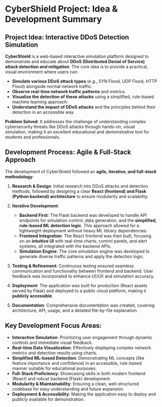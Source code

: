 # CyberShield Project: Idea & Development Summary

## Project Idea: Interactive DDoS Detection Simulation

**CyberShield** is a web-based interactive simulation platform designed to demonstrate and educate about **DDoS (Distributed Denial of Service) attack detection and mitigation**. The core idea is to provide a practical, visual environment where users can:

-   **Simulate various DDoS attack types** (e.g., SYN Flood, UDP Flood, HTTP Flood) alongside normal network traffic.
-   **Observe real-time network traffic patterns** and metrics.
-   **Visualize the detection of these attacks** using a simplified, rule-based machine learning approach.
-   **Understand the impact of DDoS attacks** and the principles behind their detection in an accessible way.

**Problem Solved**: It addresses the challenge of understanding complex cybersecurity threats like DDoS attacks through hands-on, visual simulation, making it an excellent educational and demonstrative tool for students and professionals.

## Development Process: Agile & Full-Stack Approach

The development of CyberShield followed an **agile, iterative, and full-stack methodology**:

1.  **Research & Design**: Initial research into DDoS attacks and detection methods, followed by designing a clear **React (frontend) and Flask (Python backend) architecture** to ensure modularity and scalability.

2.  **Iterative Development**: 
    *   **Backend First**: The Flask backend was developed to handle API endpoints for simulation control, data generation, and the **simplified, rule-based ML detection logic**. This approach allowed for a lightweight deployment without heavy ML library dependencies.
    *   **Frontend Integration**: The React frontend was then built, focusing on an **intuitive UI** with real-time charts, control panels, and alert systems, all integrated with the backend APIs.
    *   **Simulation Engine**: The core simulation engine was developed to generate diverse traffic patterns and apply the detection logic.

3.  **Testing & Refinement**: Continuous testing ensured seamless communication and functionality between frontend and backend. User feedback was incorporated to enhance UI/UX and simulation accuracy.

4.  **Deployment**: The application was built for production (React assets served by Flask) and deployed to a public cloud platform, making it **publicly accessible**.

5.  **Documentation**: Comprehensive documentation was created, covering architecture, API, usage, and a detailed file-by-file explanation.

## Key Development Focus Areas:

-   **Interactive Simulation**: Prioritizing user engagement through dynamic controls and immediate visual feedback.
-   **Real-time Data Visualization**: Effectively displaying complex network metrics and detection results using charts.
-   **Simplified ML-based Detection**: Demonstrating ML concepts (like feature importance and confidence) in an accessible, rule-based manner suitable for educational purposes.
-   **Full-Stack Proficiency**: Showcasing skills in both modern frontend (React) and robust backend (Flask) development.
-   **Modularity & Maintainability**: Ensuring a clean, well-structured codebase for easy understanding and future expansion.
-   **Deployment & Accessibility**: Making the application easy to deploy and publicly available for demonstration.

